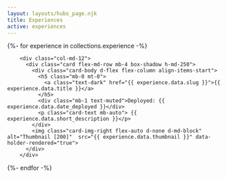```yaml
---
layout: layouts/hubs_page.njk
title: Experiences
active: experiences 
---
```


   <div class="row mb-2">

{%- for experience in collections.experience -%}

  
        <div class="col-md-12">
          <div class="card flex-md-row mb-4 box-shadow h-md-250">
            <div class="card-body d-flex flex-column align-items-start">           
              <h5 class="mb-0 mt-0">
                <a class="text-dark" href="{{ experience.data.slug }}">{{ experience.data.title }}</a>
              </h5>
              <div class="mb-1 text-muted">Deployed: {{ experience.data.date_deployed }}</div>
              <p class="card-text mb-auto"> {{ experience.data.short_description }}</p>
            </div>
            <img class="card-img-right flex-auto d-none d-md-block"  alt="Thumbnail [200]"  src="{{ experience.data.thumbnail }}" data-holder-rendered="true">
          </div>
        </div>
       
{%- endfor -%}
</div> 